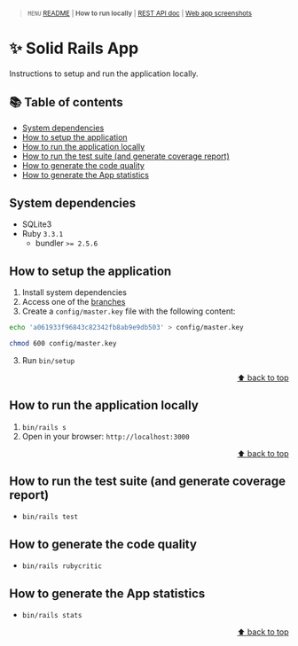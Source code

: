 <small>

> `MENU` [README](../README.md) | **How to run locally** | [REST API doc](./01_REST_API_DOC.md) | [Web app screenshots](./02_WEB_APP_SCREENSHOTS.md)

</small>

# ✨ Solid Rails App <!-- omit in toc -->

Instructions to setup and run the application locally.

## 📚 Table of contents <!-- omit in toc -->

- [System dependencies](#system-dependencies)
- [How to setup the application](#how-to-setup-the-application)
- [How to run the application locally](#how-to-run-the-application-locally)
- [How to run the test suite (and generate coverage report)](#how-to-run-the-test-suite-and-generate-coverage-report)
- [How to generate the code quality](#how-to-generate-the-code-quality)
- [How to generate the App statistics](#how-to-generate-the-app-statistics)

## System dependencies
* SQLite3
* Ruby `3.3.1`
  * bundler `>= 2.5.6`

## How to setup the application

1. Install system dependencies
2. Access one of the [branches](../README.md#-repository-branches)
3. Create a `config/master.key` file with the following content:
  ```sh
  echo 'a061933f96843c82342fb8ab9e9db503' > config/master.key

  chmod 600 config/master.key
  ```
3. Run `bin/setup`

<p align="right"><a href="#-table-of-contents-">⬆ back to top</a></p>

## How to run the application locally

1. `bin/rails s`
2. Open in your browser: `http://localhost:3000`

<p align="right"><a href="#-table-of-contents-">⬆ back to top</a></p>

## How to run the test suite (and generate coverage report)

* `bin/rails test`

## How to generate the code quality

* `bin/rails rubycritic`

## How to generate the App statistics

* `bin/rails stats`

<p align="right"><a href="#-table-of-contents-">⬆ back to top</a></p>
